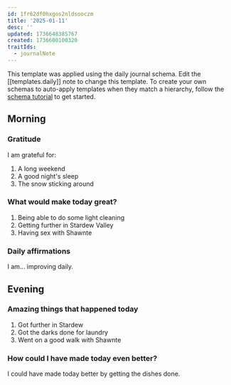 ```yaml
---
id: 1fr62df0hxgos2nldsooczm
title: '2025-01-11'
desc: ''
updated: 1736648385767
created: 1736600100320
traitIds:
  - journalNote
---
```

This template was applied using the daily journal schema. Edit the [[templates.daily]] note to change this template.
To create your own schemas to auto-apply templates when they match a hierarchy, follow the [schema tutorial](https://blog.dendron.so/notes/P1DL2uXHpKUCa7hLiFbFA/) to get started.

<!--
Based on the journaling method created by Intelligent Change:
- [Intelligent Change: Our Story](https://www.intelligentchange.com/pages/our-story)
- [The Five Minute Journal](https://www.intelligentchange.com/products/the-five-minute-journal)
-->

## Morning

<!-- Fill out this section after waking up -->

### Gratitude

I am grateful for:

1. A long weekend
2. A good night's sleep
3. The snow sticking around

### What would make today great?

1. Being able to do some light cleaning
2. Getting further in Stardew Valley
3. Having sex with Shawnte

### Daily affirmations

I am...
improving daily.

## Evening

<!-- Fill out this section before going to sleep, reflecting on your day -->

### Amazing things that happened today

1. Got further in Stardew
2. Got the darks done for laundry
3. Went on a good walk with Shawnte

### How could I have made today even better?

I could have made today better by
getting the dishes done.